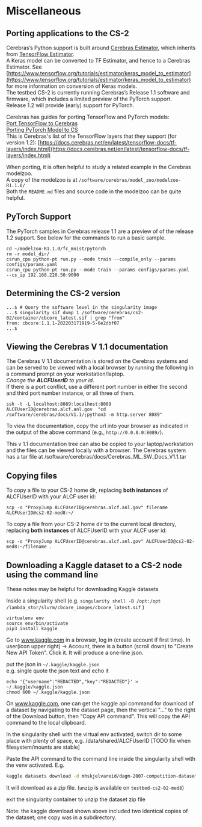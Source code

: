 # Miscellaneous

## Porting applications to the CS-2

Cerebras’s Python support is built around [Cerebras Estimator](https://docs.cerebras.net/en/latest/tensorflow-docs/porting-tf-to-cs/example-walk-through-cs-estimator.html?highlight=estimator), which inherits from [TensorFlow Estimator](https://www.tensorflow.org/api_docs/python/tf/estimator/Estimator).<br>
A Keras model can be converted to TF Estimator, and hence to a Cerebras Estimator. See [https://www.tensorflow.org/tutorials/estimator/keras_model_to_estimator](https://www.tensorflow.org/tutorials/estimator/keras_model_to_estimator) for more information on conversion of Keras models.<br>
The testbed CS-2 is currently running Cerebras’s Release 1.1 software and firmware, which includes a limited preview of the PyTorch support.</br>
Release 1.2 will provide (early) support for PyTorch.

Cerebras has guides for porting TensorFlow and PyTorch models:<br>
[Port TensorFlow to Cerebras](https://docs.cerebras.net/en/latest/tensorflow-docs/porting-tf-to-cs/index.html)</br>
[Porting PyTorch Model to CS](https://docs.cerebras.net/en/latest/pytorch-docs/adapting-pytorch-to-cs.html)<br>
This is Cerebras's list of the TensorFlow layers that they support (for version 1.2): 
[https://docs.cerebras.net/en/latest/tensorflow-docs/tf-layers/index.html](https://docs.cerebras.net/en/latest/tensorflow-docs/tf-layers/index.html)

When porting, it is often helpful to study a related example in the Cerebras modelzoo.<br>
A copy of the modelzoo is at ```/software/cerebras/model_zoo/modelzoo-R1.1.0/```<br>
Both the `README.md` files and source code in the modelzoo can be quite helpful.

## PyTorch Support
The PyTorch samples in Cerebras release 1.1 are a preview of of the release 1.2 support. See below for the commands to run a basic sample.
```console
cd ~/modelzoo-R1.1.0/fc_mnist/pytorch
rm -r model_dir/
csrun_cpu python-pt run.py --mode train --compile_only --params configs/params.yaml
csrun_cpu python-pt run.py --mode train --params configs/params.yaml  --cs_ip 192.168.220.50:9000
```

## Determining the CS-2 version


<!---
[TODO should this API/auth string be made public? Alternative supplied that inspects the singularity container.]
Note: replace the IP address with the CS_IP for the CS-2 cluster being used.<br>
[TODO could use CS_IP environment variable if set.]<br>
[balin: I was not able to make the `curl` command below run, even removing the `<br>` characters. Bill Arnold - checked with cerebras and this isn't working with the cs2-02 (does on cs2-01) that we're going live with, so commenting out.<br>
--->
```console
...$ # Query the software level in the singularity image
...$ singularity sif dump 1 /software/cerebras/cs2-02/container/cbcore_latest.sif | grep "from"
from: cbcore:1.1.1-202203171919-5-6e2dbf07
...$
```
<!---
...$ # Query the firmware level
...$ curl -k -X GET 'https://192.168.120.50/redfish/v1/Managers/manager' --header 'Authorization: Basic YWRtaW46YWRtaW4=' 2> /dev/null  | python -m json.tool | grep FirmwareVersion
"FirmwareVersion": "1.1.1-202203171919-5-879ff4ef",
...$
--->

## Viewing the Cerebras V 1.1 documentation
The Cerebras V 1.1 documentation is stored on the Cerebras systems and can be served to be viewed with a local browser by running the following in a command prompt on your workstation/laptop.<br>
*Change the <strong>ALCFUserID</strong> to your id.*<br>
If there is a port conflict, use a different port number in either the second and third port number instance, or all three of them.
```console
ssh -t -L localhost:8089:localhost:8089 ALCFUserID@cerebras.alcf.anl.gov  "cd /software/cerebras/docs/V1.1/;python3 -m http.server 8089"
```
To view the documentation, copy the url into your browser as indicated in the output of the above command (e.g., `http://0.0.0.0:8089/`).

This v 1.1 documentation tree can also be copied to your laptop/workstation and the files can be viewed locally with a browser. The Cerebras system has a tar file at /software/cerebras/docs/Cerebras_ML_SW_Docs_V1.1.tar

## Copying files
To copy a file to your CS-2 home dir, replacing <strong>both instances</strong> of ALCFUserID with your ALCF user id:
```console
scp -o "ProxyJump ALCFUserID@cerebras.alcf.anl.gov" filename ALCFUserID@cs2-02-med8:~/
```

To copy a file from your CS-2 home dir to the current local directory, replacing <strong>both instances</strong> of ALCFUserID with your ALCF user id:
```console
scp -o "ProxyJump ALCFUserID@cerebras.alcf.anl.gov" ALCFUserID@cs2-02-med8:~/filename .
```

## Downloading a Kaggle dataset to a CS-2 node using the command line

These notes may be helpful for downloading Kaggle datasets

Inside a singularity shell (e.g. `singularity shell -B /opt:/opt /lambda_stor/slurm/cbcore_images/cbcore_latest.sif` )

```console
virtualenv env
source env/bin/activate
pip3 install kaggle
```

Go to www.kaggle.com in a browser, log in (create account if first time). In user(icon upper right) -&gt; Account, there is a button (scroll down) to "Create New API Token". Click it. It will produce a one-line json.

put the json in `~/.kaggle/kaggle.json`</br>
e.g. single quote the json text and echo it</br>
```console
echo '{"username":"REDACTED","key":"REDACTED"}' > ~/.kaggle/kaggle.json
chmod 600 ~/.kaggle/kaggle.json
```

On www.kaggle.com, one can get the kaggle api command for download of a dataset by navigating to the dataset page, then the vertical "..." to the right of the Download button, then "Copy API command". This will copy the API command to the local clipboard.

In the singularity shell with the virtual env activated, switch dir to some place with plenty of space, e.g. /data/shared/ALCFUserID [TODO fix when filesystem/mounts are stable]

Paste the API command to the command line inside the singularity shell with the venv activated. E.g.<br>
```bash
kaggle datasets download -d mhskjelvareid/dagm-2007-competition-dataset-optical-inspection
```

It will download as a zip file. (`unzip` is available on `testbed-cs2-02-med8`)

exit the singularity container to unzip the dataset zip file

Note: the kaggle download shown above included two identical copies of the dataset; one copy was in a subdirectory.





